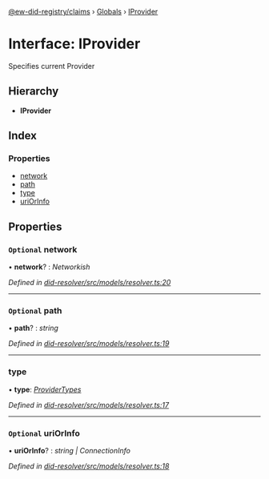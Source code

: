 [@ew-did-registry/claims](../README.md) › [Globals](../globals.md) › [IProvider](iprovider.md)

# Interface: IProvider

Specifies current Provider

## Hierarchy

* **IProvider**

## Index

### Properties

* [network](iprovider.md#optional-network)
* [path](iprovider.md#optional-path)
* [type](iprovider.md#type)
* [uriOrInfo](iprovider.md#optional-uriorinfo)

## Properties

### `Optional` network

• **network**? : *Networkish*

*Defined in [did-resolver/src/models/resolver.ts:20](https://github.com/energywebfoundation/ew-did-registry/blob/b7dd630/packages/did-resolver/src/models/resolver.ts#L20)*

___

### `Optional` path

• **path**? : *string*

*Defined in [did-resolver/src/models/resolver.ts:19](https://github.com/energywebfoundation/ew-did-registry/blob/b7dd630/packages/did-resolver/src/models/resolver.ts#L19)*

___

###  type

• **type**: *[ProviderTypes](../enums/providertypes.md)*

*Defined in [did-resolver/src/models/resolver.ts:17](https://github.com/energywebfoundation/ew-did-registry/blob/b7dd630/packages/did-resolver/src/models/resolver.ts#L17)*

___

### `Optional` uriOrInfo

• **uriOrInfo**? : *string | ConnectionInfo*

*Defined in [did-resolver/src/models/resolver.ts:18](https://github.com/energywebfoundation/ew-did-registry/blob/b7dd630/packages/did-resolver/src/models/resolver.ts#L18)*

